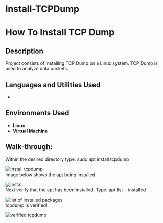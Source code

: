 # Install-TCPDump
<h1>How To Install TCP Dump</h1>

<h2>Description</h2>
Project consists of installing TCP Dump on a Linux system. TCP Dump is used to analyze data packets.<br />


<h2>Languages and Utilities Used</h2>

- <b></b> 

<h2>Environments Used </h2>

- <b>Linux</b>
- <b>Virtual Machine</b> 

<h2>Walk-through:</h2>


Within the desired directory type: sudo apt install tcpdump      <br/>

  ![install tcpdump](https://github.com/jasondasho/Install-TCPDump/assets/94137942/cfc7f242-06f9-4edd-9334-0f59caf0806c) <br/>
Image below shows the apt being installed. <br/>

![install](https://github.com/jasondasho/Install-TCPDump/assets/94137942/6e1e7ccf-e8b0-4fd2-b572-a46607cf5337) <br/>
Next verify that the apt has been installed. Type: apt list --installed <br/>

![list of installed packages](https://github.com/jasondasho/Install-TCPDump/assets/94137942/c6a4e2e2-e4fe-4582-bb12-53cb5d64f9bd) <br/>
tcpdump is verified! <br/>

![verified tcpdump](https://github.com/jasondasho/Install-TCPDump/assets/94137942/b8366c06-7bf3-4b10-9d27-fbeeebee12e0)




</p>

